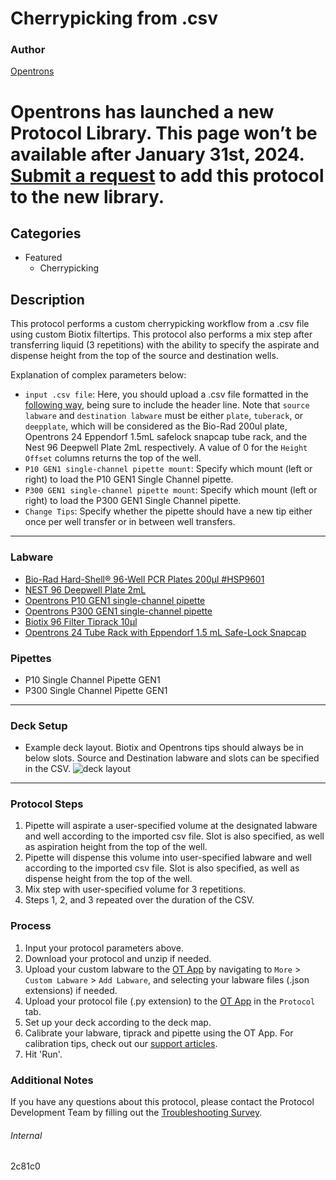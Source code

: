 # Cherrypicking from .csv

### Author
[Opentrons](https://opentrons.com/)


# Opentrons has launched a new Protocol Library. This page won’t be available after January 31st, 2024. [Submit a request](https://docs.google.com/forms/d/e/1FAIpQLSdYYp9QCKow4nn0KlCVsMS3HX0eJ0N9O7-erajKvcpT0lWbSg/viewform) to add this protocol to the new library.

## Categories
* Featured
	* Cherrypicking

## Description
This protocol performs a custom cherrypicking workflow from a .csv file using custom Biotix filtertips. This protocol also performs a mix step after transferring liquid (3 repetitions) with the ability to specify the aspirate and dispense height from the top of the source and destination wells.



Explanation of complex parameters below:

* `input .csv file`: Here, you should upload a .csv file formatted in the [following way](https://opentrons-protocol-library-website.s3.amazonaws.com/custom-README-images/2c81c0/csv_template.csv), being sure to include the header line. Note that `source labware` and `destination labware` must be either `plate`, `tuberack`, or `deepplate`, which will be considered as the Bio-Rad 200ul plate, Opentrons 24 Eppendorf 1.5mL safelock snapcap tube rack, and the Nest 96 Deepwell Plate 2mL respectively. A value of 0 for the `Height Offset` columns returns the top of the well.
* `P10 GEN1 single-channel pipette mount`: Specify which mount (left or right) to load the P10 GEN1 Single Channel pipette.
* `P300 GEN1 single-channel pipette mount`: Specify which mount (left or right) to load the P300 GEN1 Single Channel pipette.
* `Change Tips`: Specify whether the pipette should have a new tip either once per well transfer or in between well transfers.

---

### Labware
* [Bio-Rad Hard-Shell® 96-Well PCR Plates 200µl #HSP9601](https://www.bio-rad.com/en-us/sku/hsp9601-hard-shell-96-well-pcr-plates-low-profile-thin-wall-skirted-white-clear?ID=hsp9601)
* [NEST 96 Deepwell Plate 2mL](https://labware.opentrons.com/nest_96_wellplate_2ml_deep)
* [Opentrons P10 GEN1 single-channel pipette](https://shop.opentrons.com/collections/ot-2-pipettes/products/single-channel-electronic-pipette)
* [Opentrons P300 GEN1 single-channel pipette](https://shop.opentrons.com/collections/ot-2-pipettes/products/single-channel-electronic-pipette)
* [Biotix 96 Filter Tiprack 10µl](https://biotix.com/products/utip-for-universal-pipettes/10-%ce%bcl-xl-racked-filtered-sterilized/)
* [Opentrons 24 Tube Rack with Eppendorf 1.5 mL Safe-Lock Snapcap](https://labware.opentrons.com/opentrons_24_tuberack_eppendorf_1.5ml_safelock_snapcap?category=tubeRack)

### Pipettes
* P10 Single Channel Pipette GEN1
* P300 Single Channel Pipette GEN1


---

### Deck Setup
* Example deck layout. Biotix and Opentrons tips should always be in below slots. Source and Destination labware and slots can be specified in the CSV.
![deck layout](https://opentrons-protocol-library-website.s3.amazonaws.com/custom-README-images/2c81c0/Screen+Shot+2021-04-30+at+3.31.52+PM.png)
---

### Protocol Steps
1. Pipette will aspirate a user-specified volume at the designated labware and well according to the imported csv file. Slot is also specified, as well as aspiration height from the top of the well.
2. Pipette will dispense this volume into user-specified labware and well according to the imported csv file. Slot is also specified, as well as dispense height from the top of the well.
3. Mix step with user-specified volume for 3 repetitions.
4. Steps 1, 2, and 3 repeated over the duration of the CSV.

### Process
1. Input your protocol parameters above.
2. Download your protocol and unzip if needed.
3. Upload your custom labware to the [OT App](https://opentrons.com/ot-app) by navigating to `More` > `Custom Labware` > `Add Labware`, and selecting your labware files (.json extensions) if needed.
4. Upload your protocol file (.py extension) to the [OT App](https://opentrons.com/ot-app) in the `Protocol` tab.
5. Set up your deck according to the deck map.
6. Calibrate your labware, tiprack and pipette using the OT App. For calibration tips, check out our [support articles](https://support.opentrons.com/en/collections/1559720-guide-for-getting-started-with-the-ot-2).
7. Hit 'Run'.

### Additional Notes
If you have any questions about this protocol, please contact the Protocol Development Team by filling out the [Troubleshooting Survey](https://protocol-troubleshooting.paperform.co/).

###### Internal
2c81c0
